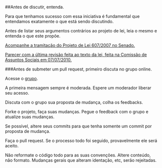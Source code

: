 ##Antes de discutir, entenda.

Para que tenhamos sucesso com essa iniciativa é fundamental que entendamos exatamente o que está sendo discutindo.

Antes de listar seus argumentos contrários ao projeto de lei, leia o mesmo e entenda o que este propõe.

[Acompanhe a tramitação do Projeto de Lei 607/2007 no Senado.](http://www.senado.gov.br/atividade/materia/detalhes.asp?p_cod_mate=82918)

[Parecer com a última revisão feita ao texto da lei, feita na Comissão de Assuntos Sociais em 07/07/2010.](http://www6.senado.gov.br/mate-pdf/64268.pdf)

###Antes de submeter um pull request, primeiro discuta no grupo online.

Acesse o [grupo](https://groups.google.com/forum/?fromgroups&#!forum/movimentodesconfei).

A primeira mensagem sempre é moderada. Espere um moderador liberar seu acesso.

Discuta com o grupo sua proposta de mudança, colha os feedbacks.

Forke o projeto, faça suas mudanças. Pegue o feedback com o grupo e atualize suas mudanças.

Se possível, altere seus commits para que tenha somente um commit por proposta de mudança.

Faça o pull request. Se o processo todo foi seguido, provavelmente ele será aceito.

Não reformate o código todo para as suas convenções. Altere conteúdo, não formato. Mudanças gerais que alteram identação, etc, serão rejeitadas.